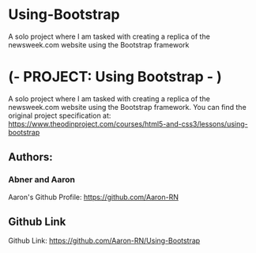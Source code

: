 # Using-Bootstrap
A solo project where I am tasked with creating a replica of the newsweek.com website using the Bootstrap framework

# (- PROJECT: Using Bootstrap - )
A solo project where I am tasked with creating a replica of the newsweek.com website using the Bootstrap framework. You can find the original project specification at: https://www.theodinproject.com/courses/html5-and-css3/lessons/using-bootstrap

## Authors: 
### Abner and Aaron
Aaron's Github Profile: https://github.com/Aaron-RN


## Github Link
Github Link: https://github.com/Aaron-RN/Using-Bootstrap
